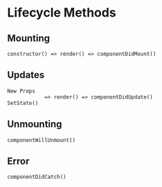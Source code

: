 # Lifecycle Methods

## Mounting

```
constructor() => render() => componentDidMount()
```

## Updates

```
New Props
            => render() => componentDidUpdate()
SetState()
```

## Unmounting

```
componentWillUnmount()
```

## Error

```
componentDidCatch()
```

